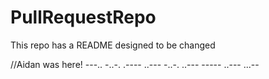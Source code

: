 # PullRequestRepo
This repo has a README designed to be changed

//Aidan was here! ---.. -..-. .---- ..--- -..-. ..--- ----- ..--- ...--
